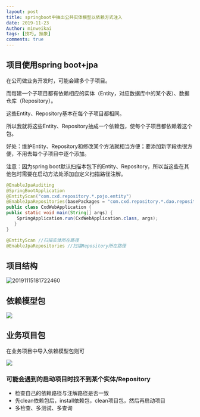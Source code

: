 ```yaml
---
layout: post
title: springboot中抽出公共实体模型以依赖方式注入
date: 2019-11-23
Author: minweikai
tags: [技巧, 抽象]
comments: true
---
```


## 项目使用spring boot+jpa

在公司做业务开发时，可能会建多个子项目。

而每建一个子项目都有依赖相应的实体（Entity，对应数据库中的某个表）、数据仓库（Repository）。

这些Entity、Repository基本在每个子项目都相同。

所以我就将这些Entity、Repository抽成一个依赖包，使每个子项目都依赖着这个包。

好处：维护Entity、Repository和修改某个方法就相当方便；要添加新字段也很方便，不用去每个子项目中逐个添加。

注意：因为spring boot默认扫描本包下的Entity、Repository，所以当这些在其他包时需要在启动方法处添加自定义扫描路径注解。

```java
@EnableJpaAuditing
@SpringBootApplication
@EntityScan("com.cxd.repository.*.pojo.entity")
@EnableJpaRepositories(basePackages = "com.cxd.repository.*.dao.repository")
public class CxdWebApplication {
public static void main(String[] args) {
	SpringApplication.run(CxdWebApplication.class, args);
   }
}
```

```java
@EntityScan //扫描实体所在路径
@EnableJpaRepositories //扫描Repository所在路径
```

## 项目结构

![20191115181722460](https://img-blog.csdnimg.cn/20191115181722460.png?x-oss-process=image/watermark,type_ZmFuZ3poZW5naGVpdGk,shadow_10,text_aHR0cHM6Ly9ibG9nLmNzZG4ubmV0L3dlaXhpbl80MTE4Nzg3Ng==,size_16,color_FFFFFF,t_70)

## 依赖模型包

![](https://img-blog.csdnimg.cn/20191115181905413.png?x-oss-process=image/watermark,type_ZmFuZ3poZW5naGVpdGk,shadow_10,text_aHR0cHM6Ly9ibG9nLmNzZG4ubmV0L3dlaXhpbl80MTE4Nzg3Ng==,size_16,color_FFFFFF,t_70)

## 业务项目包

在业务项目中导入依赖模型包则可

![](https://img-blog.csdnimg.cn/20191115182033983.png?x-oss-process=image/watermark,type_ZmFuZ3poZW5naGVpdGk,shadow_10,text_aHR0cHM6Ly9ibG9nLmNzZG4ubmV0L3dlaXhpbl80MTE4Nzg3Ng==,size_16,color_FFFFFF,t_70)

### 可能会遇到的启动项目时找不到某个实体/Repository

- 检查自己的依赖路径与注解路径是否一致
- 先clean依赖包后，install依赖包，clean项目包，然后再启动项目
- 多检查、多测试、多查询